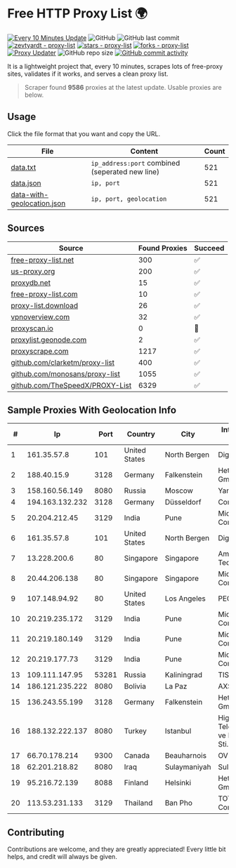 
# Free HTTP Proxy List 🌍

[![Every 10 Minutes Update](https://github.com/mertguvencli/http-proxy-list/actions/workflows/main.yml/badge.svg?branch=main)](https://github.com/mertguvencli/http-proxy-list/actions/workflows/main.yml)
![GitHub](https://img.shields.io/github/license/mertguvencli/http-proxy-list)
![GitHub last commit](https://img.shields.io/github/last-commit/mertguvencli/http-proxy-list)
[![zevtyardt - proxy-list](https://img.shields.io/static/v1?label=zevtyardt&message=proxy-list&color=blue&logo=github)](https://github.com/zevtyardt/proxy-list "Go to GitHub repo")
[![stars - proxy-list](https://img.shields.io/github/stars/zevtyardt/proxy-list?style=social)](https://github.com/zevtyardt/proxy-list)
[![forks - proxy-list](https://img.shields.io/github/forks/zevtyardt/proxy-list?style=social)](https://github.com/zevtyardt/proxy-list)
[![Proxy Updater](https://github.com/zevtyardt/proxy-list/workflows/Proxy%20Updater/badge.svg)](https://github.com/zevtyardt/proxy-list/actions?query=workflow:"Proxy+Updater")
![GitHub repo size](https://img.shields.io/github/repo-size/zevtyardt/proxy-list)
[![GitHub commit activity](https://img.shields.io/github/commit-activity/m/zevtyardt/proxy-list?logo=commits)](https://github.com/zevtyardt/proxy-list/commits/main)

It is a lightweight project that, every 10 minutes, scrapes lots of free-proxy sites, validates if it works, and serves a clean proxy list.

> Scraper found **9586** proxies at the latest update. Usable proxies are below.

## Usage

Click the file format that you want and copy the URL.

|File|Content|Count|
|----|-------|-----|
|[data.txt](https://raw.githubusercontent.com/mertguvencli/http-proxy-list/main/proxy-list/data.txt)|`ip_address:port` combined (seperated new line)|521|
|[data.json](https://raw.githubusercontent.com/mertguvencli/http-proxy-list/main/proxy-list/data.json)|`ip, port`|521|
|[data-with-geolocation.json](https://raw.githubusercontent.com/mertguvencli/http-proxy-list/main/proxy-list/data-with-geolocation.json)|`ip, port, geolocation`|521|

## Sources

|Source|Found Proxies|Succeed|
|------|-------------|-------|
|[free-proxy-list.net](https://free-proxy-list.net)|300|✅|
|[us-proxy.org](https://www.us-proxy.org)|200|✅|
|[proxydb.net](http://proxydb.net)|15|✅|
|[free-proxy-list.com](https://free-proxy-list.com/?page=&port=&type%5B%5D=http&type%5B%5D=https&up_time=0&search=Search)|10|✅|
|[proxy-list.download](https://www.proxy-list.download/HTTP)|26|✅|
|[vpnoverview.com](https://vpnoverview.com/privacy/anonymous-browsing/free-proxy-servers)|32|✅|
|[proxyscan.io](https://www.proxyscan.io)|0|🚫|
|[proxylist.geonode.com](https://proxylist.geonode.com/api/proxy-list?limit=300&page=1&sort_by=lastChecked&sort_type=desc&protocols=http,https)|2|✅|
|[proxyscrape.com](https://api.proxyscrape.com/v2/?request=displayproxies&protocol=http&timeout=10000&country=all&ssl=all&anonymity=all)|1217|✅|
|[github.com/clarketm/proxy-list](https://raw.githubusercontent.com/clarketm/proxy-list/master/proxy-list-raw.txt)|400|✅|
|[github.com/monosans/proxy-list](https://raw.githubusercontent.com/monosans/proxy-list/main/proxies/http.txt)|1055|✅|
|[github.com/TheSpeedX/PROXY-List](https://raw.githubusercontent.com/TheSpeedX/PROXY-List/master/http.txt)|6329|✅|


## Sample Proxies With Geolocation Info

|#|Ip|Port|Country|City|Internet Service Provider|
|-|--|----|-------|----|-------------------------|
|1|161.35.57.8|101|United States|North Bergen|DigitalOcean, LLC|
|2|188.40.15.9|3128|Germany|Falkenstein|Hetzner Online GmbH|
|3|158.160.56.149|8080|Russia|Moscow|Yandex.Cloud LLC|
|4|194.163.132.232|3128|Germany|Düsseldorf|Contabo GmbH|
|5|20.204.212.45|3129|India|Pune|Microsoft Corporation|
|6|161.35.57.8|101|United States|North Bergen|DigitalOcean, LLC|
|7|13.228.200.6|80|Singapore|Singapore|Amazon Technologies Inc.|
|8|20.44.206.138|80|Singapore|Singapore|Microsoft Corporation|
|9|107.148.94.92|80|United States|Los Angeles|PEG TECH INC|
|10|20.219.235.172|3129|India|Pune|Microsoft Corporation|
|11|20.219.180.149|3129|India|Pune|Microsoft Corporation|
|12|20.219.177.73|3129|India|Pune|Microsoft Corporation|
|13|109.111.147.95|53281|Russia|Kaliningrad|TIS Dialog LLC|
|14|186.121.235.222|8080|Bolivia|La Paz|AXS Bolivia S. A.|
|15|136.243.55.199|3128|Germany|Falkenstein|Hetzner Online GmbH|
|16|188.132.222.137|8080|Turkey|Istanbul|High Speed Telekomunikasyon ve Hab. Hiz. Ltd. Sti.|
|17|66.70.178.214|9300|Canada|Beauharnois|OVH SAS|
|18|62.201.218.82|8080|Iraq|Sulaymaniyah|Suly|
|19|95.216.72.139|8088|Finland|Helsinki|Hetzner Online GmbH|
|20|113.53.231.133|3129|Thailand|Ban Pho|TOT Public Company Limited|



## Contributing

Contributions are welcome, and they are greatly appreciated! Every
little bit helps, and credit will always be given.

